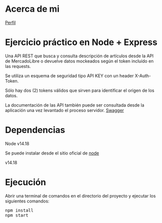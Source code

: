 # Acerca de mi 
[Perfil](https://github.com/pabloMoron/profile)

# Ejercicio práctico en Node + Express
Una API REST que busca y consulta descripción de artículos desde la API de MercadoLibre o devuelve datos mockeados según el token incluído en las requests.

Se utiliza un esquema de seguridad tipo API KEY con un header X-Auth-Token.

Sólo hay dos (2) tokens válidos que sirven para identificar el origen de los datos.

La documentación de las API también puede ser consultada desde la aplicación una vez levantado el proceso servidor. [Swagger](http://localhost:9000/api/swagger)

# Dependencias
Node v14.18

Se puede instalar desde el sitio oficial de [node](https://nodejs.org/)

v14.18

# Ejecución
Abrir una terminal de comandos en el directorio del proyecto y ejecutar los siguientes comandos:

<pre>
npm install
npm start
</pre>
